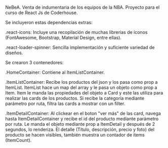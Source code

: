 NeBeA. Venta de indumentaria de los equipos de la NBA.
Proyecto para el curso de React Js de Coderhouse.

Se incluyeron estas dependencias extras:

.react-icons: Incluye una recopilación de muchas librerias de íconos (FontAwesome, Bootstrap, Material Design, entre ellas).

.react-loader-spinner: Sencilla implementación y suficiente variedad de diseños.

Se crearon 3 contenedores:

.HomeContainer: Contiene al ItemListContainer.

.ItemListContainer: Recibe los productos del json y los pasa como prop a ItemList. ItemList hace un map del array y le pasa un objeto como prop a Item. Item le manda las propiedades del objeto a Card y este las utiliza para realizar las cards de los productos. Si recibe la categoría mediante parámetro por ruta, filtra las cards a mostrar con un filter.

.ItemDetailContainer: Al clickear en el boton "ver más" de las card, navega hasta ItemDetailContainer y recibe el id del producto mediante parámetro por ruta. Le manda el objeto mediante prop a ItemDetail y después de 2 segundos, lo renderiza. El detalle (Título, descripción, precio y foto) del producto se hacen visibles, también muestra un contador de items (ItemCount).